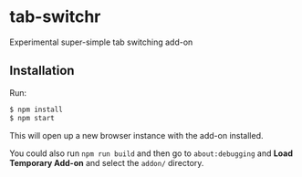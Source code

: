 # tab-switchr

Experimental super-simple tab switching add-on

## Installation

Run:

```sh
$ npm install
$ npm start
```

This will open up a new browser instance with the add-on installed.

You could also run `npm run build` and then go to `about:debugging` and **Load Temporary Add-on** and select the `addon/` directory.
